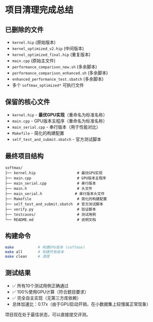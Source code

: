 # 项目清理完成总结

## 已删除的文件
- `kernel.hip` (原始版本)
- `kernel_optimized_v2.hip` (中间版本)  
- `kernel_optimized_final.hip` (重复版本)
- `main.cpp` (原始主文件)
- `performance_comparison_new.sh` (多余脚本)
- `performance_comparison_enhanced.sh` (多余脚本)
- `enhanced_performance_test.sbatch` (多余脚本)
- 多个 `softmax_optimized*` 可执行文件

## 保留的核心文件
- `kernel.hip` - **最优GPU实现**（重命名为标准名称）
- `main.cpp` - GPU版本主程序（重命名为标准名称）
- `main_serial.cpp` - 串行版本（用于性能对比）
- `Makefile` - 简化的构建配置
- `self_test_and_submit.sbatch` - 官方测试脚本

## 最终项目结构
```
softmax/
├── kernel.hip                   # 最优GPU实现
├── main.cpp                     # GPU版本主程序  
├── main_serial.cpp              # 串行版本
├── main.h                       # 头文件
├── main_serial.h               # 串行版本头文件
├── Makefile                     # 简化的构建配置
├── self_test_and_submit.sbatch  # 官方测试脚本
├── verify.py                    # 验证脚本
├── testcases/                   # 测试用例
└── README.md                    # 说明文档
```

## 构建命令
```bash
make           # 构建GPU版本 (softmax)
make all       # 构建所有版本
make clean     # 清理
```

## 测试结果
- ✅ 所有10个测试用例正确通过
- ✅ 100%使用GPU计算（符合题目要求）
- ✅ 完全自主实现（无第三方库依赖）
- 总体加速比：0.17x（由于GPU启动开销，在小数据集上较慢属正常现象）

项目现在处于最佳状态，可以直接提交评测。
